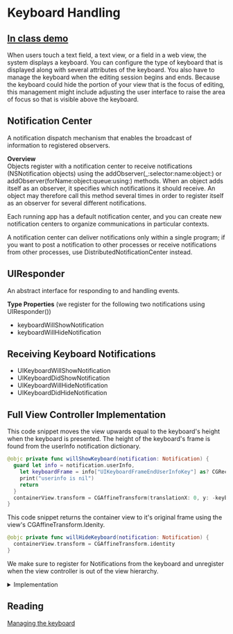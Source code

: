 
# Keyboard Handling 


## [In class demo](https://github.com/joinpursuit/Pursuit-Core-iOS-Keyboard-Handling)     

When users touch a text field, a text view, or a field in a web view, the system displays a keyboard. You can configure the type of keyboard that is displayed along with several attributes of the keyboard. You also have to manage the keyboard when the editing session begins and ends. Because the keyboard could hide the portion of your view that is the focus of editing, this management might include adjusting the user interface to raise the area of focus so that is visible above the keyboard.


## Notification Center 

A notification dispatch mechanism that enables the broadcast of information to registered observers.

**Overview**   
Objects register with a notification center to receive notifications (NSNotification objects) using the addObserver(_:selector:name:object:) or addObserver(forName:object:queue:using:) methods. When an object adds itself as an observer, it specifies which notifications it should receive. An object may therefore call this method several times in order to register itself as an observer for several different notifications.

Each running app has a default notification center, and you can create new notification centers to organize communications in particular contexts.

A notification center can deliver notifications only within a single program; if you want to post a notification to other processes or receive notifications from other processes, use DistributedNotificationCenter instead.

## UIResponder 

An abstract interface for responding to and handling events.

**Type Properties**  (we register for the following two notifications using UIResponder())   
- keyboardWillShowNotification
- keyboardWillHideNotification

## Receiving Keyboard Notifications

- UIKeyboardWillShowNotification
- UIKeyboardDidShowNotification
- UIKeyboardWillHideNotification
- UIKeyboardDidHideNotification

## Full View Controller Implementation   

This code snippet moves the view upwards equal to the keyboard's height when the keyboard is presented. The height of the keyboard's frame is found from the userInfo notification dictionary. 
```swift 
@objc private func willShowKeyboard(notification: Notification) {
  guard let info = notification.userInfo,
    let keyboardFrame = info["UIKeyboardFrameEndUserInfoKey"] as? CGRect else {
    print("userinfo is nil")
    return
  }
  containerView.transform = CGAffineTransform(translationX: 0, y: -keyboardFrame.height)
}
```

This code snippet returns the container view to it's original frame using the view's CGAffineTransform.Idenity. 
```swift 
@objc private func willHideKeyboard(notification: Notification) {
  containerView.transform = CGAffineTransform.identity
}
```

We make sure to register for Notifications from the keyboard and unregister when the view controller is out of the view hierarchy. 

<details> 
  <summary>Implementation</summary> 
  
```swift 
class ViewController: UIViewController {
  
  @IBOutlet weak var usernameTextField: UITextField!
  @IBOutlet weak var passwordTextField: UITextField!
  @IBOutlet weak var loginButton: UIButton!
  @IBOutlet weak var containerView: UIView!

  override func viewDidLoad() {
    super.viewDidLoad()
    usernameTextField.delegate = self
    passwordTextField.delegate = self
  }
  
  override func viewWillAppear(_ animated: Bool) {
    super.viewWillAppear(true)
    registerKeyboardNotifications()
  }
  
  private func registerKeyboardNotifications() {
    NotificationCenter.default.addObserver(self, selector: #selector(willShowKeyboard), name: UIResponder.keyboardWillShowNotification, object: nil)
    NotificationCenter.default.addObserver(self, selector: #selector(willHideKeyboard), name: UIResponder.keyboardWillHideNotification, object: nil)
  }
  
  private func unregisterKeyboardNofications() {
    NotificationCenter.default.removeObserver(self, name: UIResponder.keyboardWillShowNotification, object: nil)
    NotificationCenter.default.removeObserver(self, name: UIResponder.keyboardWillHideNotification, object: nil)
  }
  
  override func viewWillDisappear(_ animated: Bool) {
    super.viewWillDisappear(true)
    unregisterKeyboardNofications()
  }
  
  deinit {
    // clean up views
    // clean up memory
    // can also unregister for notification here
  }
  
  @objc private func willShowKeyboard(notification: Notification) {
    guard let info = notification.userInfo,
      let keyboardFrame = info["UIKeyboardFrameEndUserInfoKey"] as? CGRect else {
      print("userinfo is nil")
      return
    }
    containerView.transform = CGAffineTransform(translationX: 0, y: -keyboardFrame.height)
  }
  
  @objc private func willHideKeyboard(notification: Notification) {
    containerView.transform = CGAffineTransform.identity
  }
  
  @IBAction func loginButtonPressed(_ sender: UIButton) {
    usernameTextField.resignFirstResponder()
    passwordTextField.resignFirstResponder()
  }
}

extension ViewController: UITextFieldDelegate {
  func textFieldShouldReturn(_ textField: UITextField) -> Bool {
    textField.resignFirstResponder()
    return true
  }
}
```
  
</details> 

## Reading

[Managing the keyboard](https://developer.apple.com/library/archive/documentation/StringsTextFonts/Conceptual/TextAndWebiPhoneOS/KeyboardManagement/KeyboardManagement.html)  
